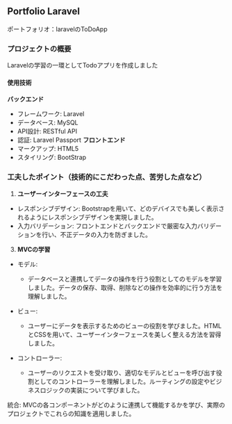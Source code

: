 
## Portfolio Laravel
ポートフォリオ：laravelのToDoApp

### プロジェクトの概要
Laravelの学習の一環としてTodoアプリを作成しました

#### 使用技術
**バックエンド**
- フレームワーク: Laravel
- データベース: MySQL
- API設計: RESTful API
- 認証: Laravel Passport
**フロントエンド**
- マークアップ: HTML5
- スタイリング: BootStrap


### 工夫したポイント（技術的にこだわった点、苦労した点など）

1. **ユーザーインターフェースの工夫**
- レスポンシブデザイン: Bootstrapを用いて、どのデバイスでも美しく表示されるようにレスポンシブデザインを実現しました。
- 入力バリデーション: フロントエンドとバックエンドで厳密な入力バリデーションを行い、不正データの入力を防ぎました。
3. **MVCの学習**
- モデル: 
  - データベースと連携してデータの操作を行う役割としてのモデルを学習しました。データの保存、取得、削除などの操作を効率的に行う方法を理解しました。

- ビュー: 
  - ユーザーにデータを表示するためのビューの役割を学びました。HTMLとCSSを用いて、ユーザーインターフェースを美しく整える方法を習得しました。

- コントローラー: 
  - ユーザーのリクエストを受け取り、適切なモデルとビューを呼び出す役割としてのコントローラーを理解しました。ルーティングの設定やビジネスロジックの実装について学びました。

統合: MVCの各コンポーネントがどのように連携して機能するかを学び、実際のプロジェクトでこれらの知識を適用しました。
